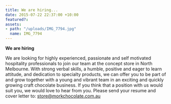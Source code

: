```yaml
---
title: We are hiring...
date: 2015-07-22 22:37:00 +10:00
featured?: 
assets:
- path: "/uploads/IMG_7794.jpg"
  name: IMG_7794
---
```


**We are hiring**

We are looking for highly experienced, passionate and self motivated hospitality professionals to join our team at the concept store in North Melbourne. With strong verbal skills, a humble, positive and eager to learn attitude, and dedication to specialty products, we can offer you to be part of and grow together with a young and vibrant team in an exciting and quickly growing craft chocolate business. If you think that a position with us would suit you, we would love to hear from you. Please send your resume and cover letter to: store@morkchocolate.com.au
